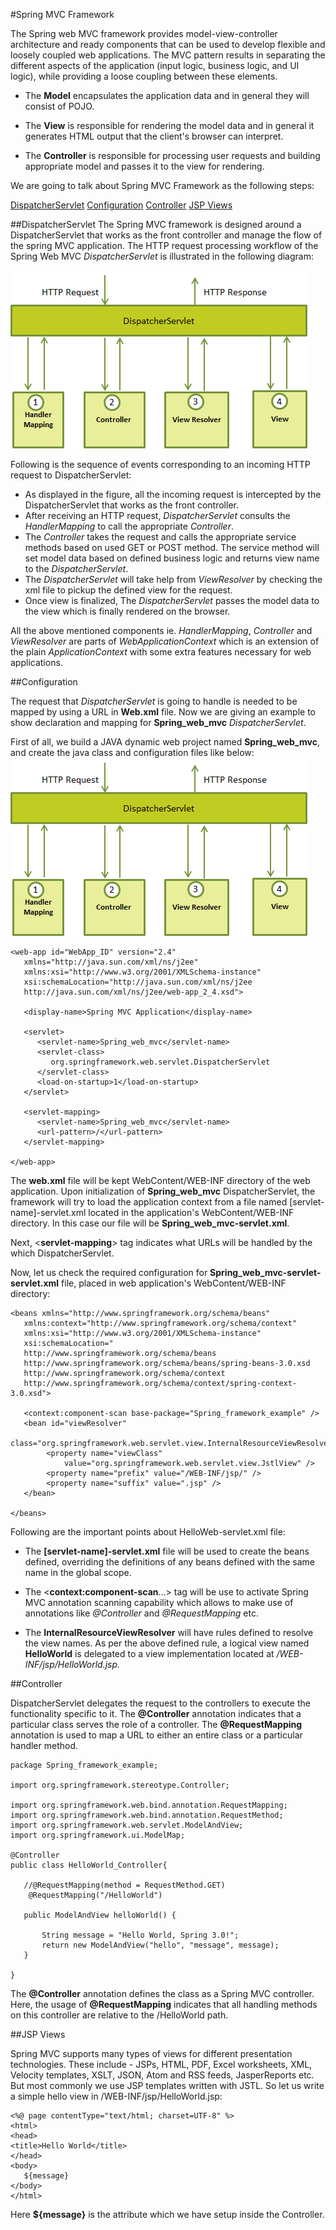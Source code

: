 
#Spring MVC Framework 

The Spring web MVC framework provides model-view-controller architecture and ready components that can be used to develop flexible and loosely coupled web applications. The MVC pattern results in separating the different aspects of the application (input logic, business logic, and UI logic), while providing a loose coupling between these elements.

- The **Model** encapsulates the application data and in general they will consist of POJO.

- The **View** is responsible for rendering the model data and in general it generates HTML output that the client's browser can interpret.

- The **Controller** is responsible for processing user requests and building appropriate model and passes it to the view for rendering.

We are going to talk about Spring MVC Framework as the following steps:  

 [<i class="icon-file"></i>DispatcherServlet](#dispatcherservlet)
  [<i class="icon-file"></i>Configuration](#configuration)
   [<i class="icon-file"></i>Controller](#controller)
      [<i class="icon-file"></i>JSP Views](#jsp-views)



 
##DispatcherServlet
The Spring MVC framework is designed around a DispatcherServlet that works as the front controller and manage the flow of the spring MVC application. The HTTP request processing workflow of the Spring Web MVC *DispatcherServlet* is illustrated in the following diagram:

![Alt text](/picture/dispatcherservlet.png)

Following is the sequence of events corresponding to an incoming HTTP request to DispatcherServlet:

- As displayed in the figure, all the incoming request is intercepted by the DispatcherServlet that works as the front controller. 
- After receiving an HTTP request, *DispatcherServlet* consults the *HandlerMapping* to call the appropriate *Controller*.
- The *Controller* takes the request and calls the appropriate service methods based on used GET or POST method. The service method will set model data based on defined business logic and returns view name to the *DispatcherServlet*.
- The *DispatcherServlet* will take help from *ViewResolver* by checking the xml file to pickup the defined view for the request.
- Once view is finalized, The *DispatcherServlet* passes the model data to the view which is finally rendered on the browser.

All the above mentioned components ie. *HandlerMapping*, *Controller* and *ViewResolver* are parts of *WebApplicationContext* which is an extension of the plain *ApplicationContext* with some extra features necessary for web applications.

##Configuration

The request that *DispatcherServlet* is going to handle is needed to be mapped by using a URL in **Web.xml** file. Now we are giving an example to show declaration and mapping for **Spring_web_mvc** *DispatcherServlet*.

First of all, we build a JAVA dynamic web project named **Spring_web_mvc**, and create the java class and configuration files like below: 
![Alt text](/picture/dispatcherservlet.png)

```  
<web-app id="WebApp_ID" version="2.4"
   xmlns="http://java.sun.com/xml/ns/j2ee" 
   xmlns:xsi="http://www.w3.org/2001/XMLSchema-instance"
   xsi:schemaLocation="http://java.sun.com/xml/ns/j2ee 
   http://java.sun.com/xml/ns/j2ee/web-app_2_4.xsd">

   <display-name>Spring MVC Application</display-name>

   <servlet>
      <servlet-name>Spring_web_mvc</servlet-name>
      <servlet-class>
         org.springframework.web.servlet.DispatcherServlet
      </servlet-class>
      <load-on-startup>1</load-on-startup>
   </servlet>

   <servlet-mapping>
      <servlet-name>Spring_web_mvc</servlet-name>
      <url-pattern>/</url-pattern>
   </servlet-mapping>
 
</web-app>
```

The **web.xml** file will be kept WebContent/WEB-INF directory of  the web application. Upon initialization of **Spring_web_mvc** DispatcherServlet, the framework will try to load the application context from a file named [servlet-name]-servlet.xml located in the application's WebContent/WEB-INF directory. In this case our file will be **Spring_web_mvc-servlet.xml**.

Next, <**servlet-mapping**> tag indicates what URLs will be handled by the which DispatcherServlet.   

Now, let us check the required configuration for **Spring_web_mvc-servlet-servlet.xml** file, placed in web application's WebContent/WEB-INF directory:

```
<beans xmlns="http://www.springframework.org/schema/beans"
   xmlns:context="http://www.springframework.org/schema/context"
   xmlns:xsi="http://www.w3.org/2001/XMLSchema-instance"
   xsi:schemaLocation="
   http://www.springframework.org/schema/beans     
   http://www.springframework.org/schema/beans/spring-beans-3.0.xsd
   http://www.springframework.org/schema/context 
   http://www.springframework.org/schema/context/spring-context-3.0.xsd">

   <context:component-scan base-package="Spring_framework_example" />
   <bean id="viewResolver"
        class="org.springframework.web.servlet.view.InternalResourceViewResolver">
        <property name="viewClass"
            value="org.springframework.web.servlet.view.JstlView" />
        <property name="prefix" value="/WEB-INF/jsp/" />
        <property name="suffix" value=".jsp" />
   </bean>
 
</beans>
```

Following are the important points about HelloWeb-servlet.xml file:

- The **[servlet-name]-servlet.xml** file will be used to create the beans defined, overriding the definitions of any beans defined with the same name in the global scope.

- The <**context:component-scan**...> tag will be use to activate Spring MVC annotation scanning capability which allows to make use of annotations like *@Controller* and *@RequestMapping* etc.

- The **InternalResourceViewResolver** will have rules defined to resolve the view names. As per the above defined rule, a logical view named **HelloWorld** is delegated to a view implementation located at */WEB-INF/jsp/HelloWorld.jsp.*

##Controller

DispatcherServlet delegates the request to the controllers to execute the functionality specific to it. The **@Controller** annotation indicates that a particular class serves the role of a controller. The **@RequestMapping** annotation is used to map a URL to either an entire class or a particular handler method.


```
package Spring_framework_example;

import org.springframework.stereotype.Controller;

import org.springframework.web.bind.annotation.RequestMapping;
import org.springframework.web.bind.annotation.RequestMethod;
import org.springframework.web.servlet.ModelAndView;
import org.springframework.ui.ModelMap;

@Controller
public class HelloWorld_Controller{
 
   //@RequestMapping(method = RequestMethod.GET)
	@RequestMapping("/HelloWorld")

   public ModelAndView helloWorld() {
	   
       String message = "Hello World, Spring 3.0!";
       return new ModelAndView("hello", "message", message);
   }

}

```

The **@Controller** annotation defines the class as a Spring MVC controller. Here, the  usage of **@RequestMapping** indicates that all handling methods on this controller are relative to the /HelloWorld path. 


##JSP Views

Spring MVC supports many types of views for different presentation technologies. These include - JSPs, HTML, PDF, Excel worksheets, XML, Velocity templates, XSLT, JSON, Atom and RSS feeds, JasperReports etc. But most commonly we use JSP templates written with JSTL. So let us write a simple hello view in /WEB-INF/jsp/HelloWorld.jsp:

```
<%@ page contentType="text/html; charset=UTF-8" %>
<html>
<head>
<title>Hello World</title>
</head>
<body>
   ${message}
</body>
</html>
```

Here **${message}** is the attribute which we have setup inside the Controller. 





